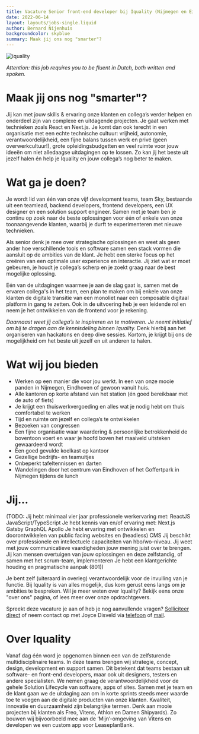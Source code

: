 ```yaml
---
title: Vacature Senior front-end developer bij Iquality (Nijmegen en Eindhoven)
date: 2022-06-14
layout: layouts/jobs-single.liquid
author: Bernard Nijenhuis
backgroundcolor: skyblue
summary: Maak jij ons nog "smarter"?
---
```

![[iquality](https://www.iquality.nl/)](https://fronteers.nl/_img/werkgevers/iquality.png)

*Attention: this job requires you to be _fluent_ in Dutch, both written and spoken.*

# Maak jij ons nog "smarter"?

Jij kan met jouw skills & ervaring onze klanten en collega’s verder helpen en onderdeel zijn van complexe en uitdagende projecten. Je gaat werken met technieken zoals React en Next.js. Je komt dan ook terecht in een organisatie met een echte technische cultuur: vrijheid, autonomie, verantwoordelijkheid, een fijne balans tussen werk en privé (geen overwerkcultuur!), grote opleidingsbudgetten en veel ruimte voor jouw ideeën om niet alledaagse uitdagingen op te lossen. Zo kan jij het beste uit jezelf halen én help je Iquality en jouw collega’s nog beter te maken.

# Wat ga je doen?

Je wordt lid van één van onze vijf development teams, team Sky, bestaande uit een teamlead, backend developers, frontend developers, een UX designer en een solution support engineer. Samen met je team ben je continu op zoek naar de beste oplossingen voor één of enkele van onze toonaangevende klanten, waarbij je durft te experimenteren met nieuwe technieken.

Als senior denk je mee over strategische oplossingen en weet als geen ander hoe verschillende tools en software samen een stack vormen die aansluit op de ambities van de klant. Je hebt een sterke focus op het creëren van een optimale user experience en interactie. Jij ziet wat er moet gebeuren, je houdt je collega’s scherp en je zoekt graag naar de best mogelijke oplossing.

Eén van de uitdagingen waarmee je aan de slag gaat is, samen met de ervaren collega's in het team, een plan te maken om bij enkele van onze klanten de digitale transitie van een monoliet naar een composable digitaal platform in gang te zetten. Ook in de uitvoering heb je een leidende rol en neem je het ontwikkelen van de frontend voor je rekening.

*Daarnaast weet jij collega’s te inspireren en te motiveren. Je neemt initiatief om bij te dragen aan de kennisdeling binnen Iquality.* Denk hierbij aan het organiseren van hackatons en deep dive sessies. Kortom, je krijgt bij ons de mogelijkheid om het beste uit jezelf en uit anderen te halen.

# Wat wij jou bieden

* Werken op een manier die voor jou werkt. In een van onze mooie panden in Nijmegen, Eindhoven of gewoon vanuit huis. 
* Alle kantoren op korte afstand van het station (én goed bereikbaar met de auto of fiets)
* Je krijgt een thuiswerkvergoeding en alles wat je nodig hebt om thuis comfortabel te werken
* Tijd en ruimte om jezelf en collega’s te ontwikkelen
* Bezoeken van congressen
* Een fijne organisatie waar waardering & persoonlijke betrokkenheid de boventoon voert en waar je hoofd boven het maaiveld uitsteken gewaardeerd wordt
* Een goed gevulde koelkast op kantoor
* Gezellige bedrijfs- en teamuitjes
* Onbeperkt tafeltennissen en darten
* Wandelingen door het centrum van Eindhoven of het Goffertpark in Nijmegen tijdens de lunch

# Jij…

(TODO: Jij hebt minimaal vier jaar professionele werkervaring met:
 ReactJS
 JavaScript/TypeScript
Je hebt kennis van en/of ervaring met:
 Next.js
 Gatsby
 GraphQL
 Apollo
Je hebt ervaring met ontwikkelen en doorontwikkelen van public facing websites en (headless) CMS
Jij beschikt over professionele en intellectuele capaciteiten van hbo/wo-niveau.
Jij weet met jouw communicatieve vaardigheden jouw mening juist over te brengen. Jij kan mensen overtuigen van jouw oplossingen en deze zelfstandig, of samen met het scrum-team, implementeren
Je hebt een klantgerichte houding en pragmatische aanpak (801))

Je bent zelf (uiteraard in overleg) verantwoordelijk voor de invulling van je functie. Bij Iquality is van alles mogelijk, dus kom gerust eens langs om je ambities te bespreken. Wil je meer weten over Iquality? Bekijk eens onze "over ons" pagina, of lees meer over onze opdrachtgevers.

Spreekt deze vacature je aan of heb je nog aanvullende vragen? [Solliciteer direct](https://www.iquality.nl/vacatures/solliciteren) of neem contact op met Joyce Disveld via [telefoon](tel:+31850802350) of [mail](mailto:Joyce.disveld@iquality.nl).

# Over Iquality

Vanaf dag één word je opgenomen binnen een van de zelfsturende multidisciplinaire teams. In deze teams brengen wij strategie, concept, design, development en support samen. Dit betekent dat teams bestaan uit software- en front-end developers, maar ook uit designers, testers en andere specialisten. We nemen graag de verantwoordelijkheid voor de gehele Solution Lifecycle van software, apps of sites. Samen met je team en de klant gaan we de uitdaging aan om in korte sprints steeds meer waarde toe te voegen aan de digitale producten van onze klanten. Kwaliteit, innovatie en duurzaamheid zijn belangrijke termen. Denk aan mooie projecten bij klanten als Freo, Vitens, Athlon en Damen Shipyards). Zo bouwen wij bijvoorbeeld mee aan de ‘Mijn’-omgeving van Vitens en developen we een custom app voor LeaseplanBank.